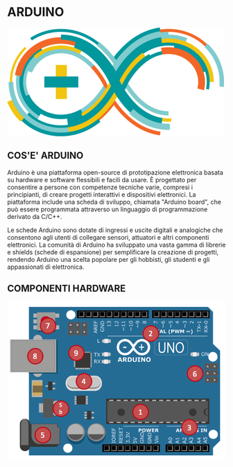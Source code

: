 # ARDUINO

![LOGO](./img/logo.png)

## COS'E' ARDUINO

Arduino è una piattaforma open-source di prototipazione elettronica basata su hardware e software flessibili e facili da usare. È progettato per consentire a persone con competenze tecniche varie, compresi i principianti, di creare progetti interattivi e dispositivi elettronici. La piattaforma include una scheda di sviluppo, chiamata "Arduino board", che può essere programmata attraverso un linguaggio di programmazione derivato da C/C++.

Le schede Arduino sono dotate di ingressi e uscite digitali e analogiche che consentono agli utenti di collegare sensori, attuatori e altri componenti elettronici. La comunità di Arduino ha sviluppato una vasta gamma di librerie e shields (schede di espansione) per semplificare la creazione di progetti, rendendo Arduino una scelta popolare per gli hobbisti, gli studenti e gli appassionati di elettronica.



## COMPONENTI HARDWARE

![UNO_datasheet](./img/datasheet.png)

## 
